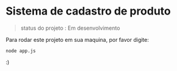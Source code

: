 # Sistema de cadastro de produto 

> status do projeto : Em desenvolvimento

Para rodar este projeto em sua maquina, por favor digite:

```
node app.js
```

:)
